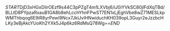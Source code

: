 $START$DjD3xHGxDlirOEzf9s44C3pPZgT4m1LXVbj6/iJ0iYVkSC80jlFdXqTBd/BLLtD8PYpzaRxauB1GA8b8ehLcchYhnFPwST7EN1xLjEghVbe8wZ71MESLkpWMThbqog6E9iR8yrPewI9Ncx7JklJvIHNwiduchKH039opL3Guyr2eJzzbcHLKy3eBjAkcYUoKh2YXk5J4p6kz6RdMsQ78Wg==$END$